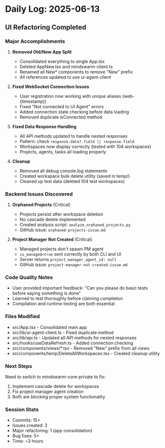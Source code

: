 # Daily Log: 2025-06-13

## UI Refactoring Completed

### Major Accomplishments
1. **Removed Old/New App Split**
   - Consolidated everything to single App.tsx
   - Deleted AppNew.tsx and mindswarm-client.ts
   - Renamed all New* components to remove "New" prefix
   - All references updated to use ui-agent-client

2. **Fixed WebSocket Connection Issues**
   - User registration now working with unique aliases (web-{timestamp})
   - Fixed "Not connected to UI Agent" errors
   - Added connection state checking before data loading
   - Removed duplicate isConnected method

3. **Fixed Data Response Handling**
   - All API methods updated to handle nested responses
   - Pattern: check `response.data?.field || response.field`
   - Workspaces now display correctly (tested with 104 workspaces)
   - Projects, agents, tasks all loading properly

4. **Cleanup**
   - Removed all debug console.log statements
   - Created workspace bulk delete utility (saved in temp/)
   - Cleaned up test data (deleted 104 test workspaces)

### Backend Issues Discovered

1. **Orphaned Projects** (Critical)
   - Projects persist after workspace deletion
   - No cascade delete implemented
   - Created analysis script: `analyze_orphaned_projects.py`
   - GitHub issue: `orphaned-projects-issue.md`

2. **Project Manager Not Created** (Critical)
   - Managed projects don't spawn PM agent
   - `is_managed=true` sent correctly by both CLI and UI
   - Server returns `project_manager_agent_id: null`
   - GitHub issue: `project-manager-not-created-issue.md`

### Code Quality Notes
- User provided important feedback: "Can you please do basic tests before saying something is done"
- Learned to test thoroughly before claiming completion
- Compilation and runtime testing are both essential

### Files Modified
- src/App.tsx - Consolidated main app
- src/lib/ui-agent-client.ts - Fixed duplicate method
- src/lib/api.ts - Updated all API methods for nested responses
- src/hooks/useDataRefresh.ts - Added connection checking
- src/components/views/*.tsx - Removed "New" prefix from all views
- src/components/temp/DeleteAllWorkspaces.tsx - Created cleanup utility

### Next Steps
Need to switch to mindswarm-core-private to fix:
1. Implement cascade delete for workspaces
2. Fix project manager agent creation
3. Both are blocking proper system functionality

### Session Stats
- Commits: 15+
- Issues created: 2
- Major refactoring: 1 (app consolidation)
- Bug fixes: 5+
- Time: ~3 hours
